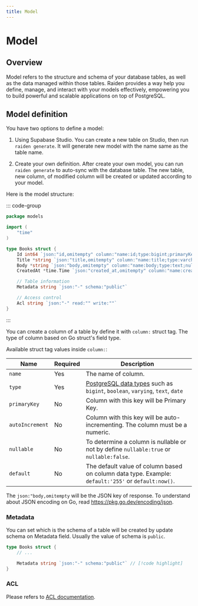 ```yaml
---
title: Model
---
```


# Model

## Overview

Model refers to the structure and schema of your database tables, as well as the data managed within those tables. Raiden provides a way help you define, manage, and interact with your models effectively, empowering you to build powerful and scalable applications on top of PostgreSQL.

## Model definition

You have two options to define a model:

1. Using Supabase Studio. You can create a new table on Studio, then run `raiden generate`. It will generate new model with the name same as the table name.

2. Create your own definition. After create your own model, you can run `raiden generate` to auto-sync with the database table. The new table, new column, of modified column will be created or updated according to your model.

Here is the model structure:

::: code-group

```go [internal/models/books.go]
package models

import (
    "time"
)

type Books struct {
    Id int64 `json:"id,omitempty" column:"name:id;type:bigint;primaryKey;autoIncrement;nullable:false"`
    Title *string `json:"title,omitempty" column:"name:title;type:varchar;nullable;default:'255'::character varying"`
    Body *string `json:"body,omitempty" column:"name:body;type:text;nullable"`
    CreatedAt *time.Time `json:"created_at,omitempty" column:"name:created_at;type:timestampz;nullable;default:now()"`

    // Table information
    Metadata string `json:"-" schema:"public"`

    // Access control
    Acl string `json:"-" read:"" write:""`
}
```

:::

You can create a column of a table by define it with `column:` struct tag.
The type of column based on Go struct's field type.

Available struct tag values inside `column:`:

| Name            | Required | Description |
|-----------------|----------| ------------|
| `name`          | Yes      | The name of column. |
| `type`          | Yes      | [PostgreSQL data types](https://www.postgresql.org/docs/current/datatype.html) such as `bigint`, `boolean`, `varying`, `text`, `date` |
| `primaryKey`    | No       | Column with this key will be Primary Key. |
| `autoIncrement` | No       | Column with this key will be auto-incrementing. The column must be a numeric. |
| `nullable`      | No       | To determine a column is nullable or not by define `nullable:true` or `nullable:false`. |
| `default`       | No       | The default value of column based on column data type. Example: `default:'255'` or `default:now()`. |

The `json:"body,omitempty` will be the JSON key of response.
To understand about JSON encoding on Go, read https://pkg.go.dev/encoding/json.

### Metadata

You can set which is the schema of a table will be created by update schema on Metadata field.
Usually the value of schema is `public`.

```go
type Books struct {
    // ...

    Metadata string `json:"-" schema:"public"` // [!code highlight]
}
```

### ACL

Please refers to [ACL documentation](/docs/acl).
